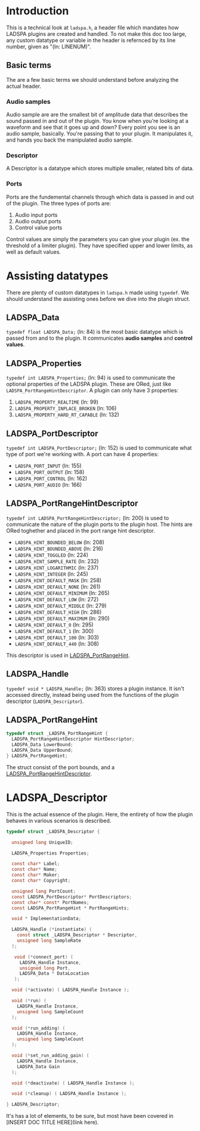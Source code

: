 # Introduction

This is a technical look at `ladspa.h`, a header file which mandates
how LADSPA plugins are created and handled. To not make this doc
too large, any custom datatype or variable in the header is refernced
by its line number, given as "(ln: LINENUM)".

## Basic terms

The are a few basic terms we should understand before analyzing the
actual header.

### Audio samples

Audio sample are are the smallest bit of amplitude data that describes
the sound passed in and out of the plugin. You know when you're looking at
a waveform and see that it goes up and down? Every point you see is an audio
sample, basically. You're passing that to your plugin. It manipulates it,
and hands you back the manipulated audio sample.

### Descriptor

A Descriptor is a datatype which stores multiple smaller, related
bits of data.

### Ports

Ports are the fundemental channels through which data is passed in and
out of the plugin. The three types of ports are:

1. Audio input ports
2. Audio output ports
3. Control value ports

Control values are simply the parameters you can give your plugin (ex.
the threshold of a limiter plugin). They have specified upper and lower
limits, as well as default values.

# Assisting datatypes

There are plenty of custom datatypes in `ladspa.h` made using `typedef`.
We should understand the assisting ones before we dive into the
plugin struct.

## LADSPA_Data

`typedef float LADSPA_Data;` (ln: 84) is the most basic datatype which
is passed from and to the plugin. It communicates **audio samples**
and **control values**.

## LADSPA_Properties

`typedef int LADSPA_Properties;` (ln: 94) is used to communicate the
optional properties of the LADSPA plugin. These are ORed, just like
`LADSPA_PortRangeHintDescriptor`. A plugin can only have 3 properties:

1. `LADSPA_PROPERTY_REALTIME` (ln: 99)
2. `LADSPA_PROPERTY_INPLACE_BROKEN` (ln: 106)
3. `LADSPA_PROPERTY_HARD_RT_CAPABLE` (ln: 132)

## LADSPA_PortDescriptor

`typedef int LADSPA_PortDescriptor;` (ln: 152) is used to communicate
what type of port we're working with. A port can have 4 properties:

- `LADSPA_PORT_INPUT` (ln: 155)
- `LADSPA_PORT_OUTPUT` (ln: 158)
- `LADSPA_PORT_CONTROL` (ln: 162)
- `LADSPA_PORT_AUDIO` (ln: 166)

## LADSPA_PortRangeHintDescriptor

`typedef int LADSPA_PortRangeHintDescriptor;` (ln: 200) is used to
communicate the nature of the plugin ports to the plugin host. The
hints are ORed toghether and placed in the port range hint descriptor.

- `LADSPA_HINT_BOUNDED_BELOW` (ln: 208)
- `LADSPA_HINT_BOUNDED_ABOVE` (ln: 216)
- `LADSPA_HINT_TOGGLED` (ln: 224)
- `LADSPA_HINT_SAMPLE_RATE` (ln: 232)
- `LADSPA_HINT_LOGARITHMIC` (ln: 237)
- `LADSPA_HINT_INTEGER` (ln: 245)
- `LADSPA_HINT_DEFAULT_MASK` (ln: 258)
- `LADSPA_HINT_DEFAULT_NONE` (ln: 261)
- `LADSPA_HINT_DEFAULT_MINIMUM` (ln: 265)
- `LADSPA_HINT_DEFAULT_LOW` (ln: 272)
- `LADSPA_HINT_DEFAULT_MIDDLE` (ln: 279)
- `LADSPA_HINT_DEFAULT_HIGH` (ln: 286)
- `LADSPA_HINT_DEFAULT_MAXIMUM` (ln: 290)
- `LADSPA_HINT_DEFAULT_0` (ln: 295)
- `LADSPA_HINT_DEFAULT_1` (ln: 300)
- `LADSPA_HINT_DEFAULT_100` (ln: 303)
- `LADSPA_HINT_DEFAULT_440` (ln: 308)

This descriptor is used in [LADSPA_PortRangeHint](#LADSPA_PortRangeHint).

## LADSPA_Handle

`typedef void * LADSPA_Handle;` (ln: 363) stores a plugin instance.
It isn't accessed directly, instead being used from the functions
of the plugin descriptor (`LADSPA_Descriptor`).

## LADSPA_PortRangeHint

```c
typedef struct _LADSPA_PortRangeHint {
  LADSPA_PortRangeHintDescriptor HintDescriptor;
  LADSPA_Data LowerBound;
  LADSPA_Data UpperBound;
} LADSPA_PortRangeHint;
```

The struct consist of the port bounds, and a
[LADSPA_PortRangeHintDescriptor](#LADSPA_PortRangeHintDescriptor).

# LADSPA_Descriptor

This is the actual essence of the plugin. Here, the entirety of how
the plugin behaves in various scenarios is described.

```c
typedef struct _LADSPA_Descriptor {

  unsigned long UniqueID;

  LADSPA_Properties Properties;

  const char* Label;
  const char* Name;
  const char* Maker;
  const char* Copyright;

  unsigned long PortCount;
  const LADSPA_PortDescriptor* PortDescriptors;
  const char* const* PortNames;
  const LADSPA_PortRangeHint * PortRangeHints;

  void * ImplementationData;

  LADSPA_Handle (*instantiate) (
    const struct _LADSPA_Descriptor * Descriptor,
    unsigned long SampleRate
  );

   void (*connect_port) (
     LADSPA_Handle Instance,
     unsigned long Port,
     LADSPA_Data * DataLocation
   );

  void (*activate) ( LADSPA_Handle Instance );

  void (*run) (
    LADSPA_Handle Instance,
    unsigned long SampleCount
  );

  void (*run_adding) (
    LADSPA_Handle Instance,
    unsigned long SampleCount
  );

  void (*set_run_adding_gain) (
    LADSPA_Handle Instance,
    LADSPA_Data Gain
  );

  void (*deactivate) ( LADSPA_Handle Instance );

  void (*cleanup) ( LADSPA_Handle Instance );

} LADSPA_Descriptor;
```

It's has a lot of elements, to be sure, but most have been covered
in [INSERT DOC TITLE HERE](link here).
<!-- TODO -->
